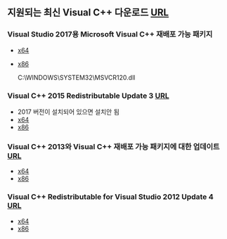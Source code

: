 ## 지원되는 최신 Visual C++ 다운로드 [URL](https://support.microsoft.com/ko-kr/help/2977003/the-latest-supported-visual-c-downloads)
  
### Visual Studio 2017용 Microsoft Visual C++ 재배포 가능 패키지
- [x64](https://aka.ms/vs/15/release/vc_redist.x64.exe)
- [x86](https://aka.ms/vs/15/release/vc_redist.x86.exe)
  
  C:\WINDOWS\SYSTEM32\MSVCR120.dll  
### Visual C++ 2015 Redistributable Update 3 [URL](https://my.visualstudio.com/Downloads?pid=2082)  
- 2017 버전이 설치되어 있으면 설치안 됨
- [x64](https://download.my.visualstudio.com/pr/mu_visual_cpp_2015_redistributable_update_3_x64_9052538.exe?t=2270415d-1d8c-4ab0-875f-f83c093f70aa&e=1548549588&h=834e38678e51f5f9ad62d3f0ad8cfe74&su=1)
- [x86](https://download.my.visualstudio.com/pr/mu_visual_cpp_2015_redistributable_update_3_x86_9052536.exe?t=d4246a9f-3602-46f1-97f6-55af6a5d74a7&e=1548549593&h=8c7d38577b25deaafdb06bce948b089f&su=1)
  
  
### Visual C++ 2013와 Visual C++ 재배포 가능 패키지에 대한 업데이트 [URL](https://support.microsoft.com/ko-kr/help/3179560/update-for-visual-c-2013-and-visual-c-redistributable-package)
- [x64](http://download.microsoft.com/download/f/8/d/f8d970bd-4218-49b9-b515-e6f1669d228b/vcredist_x64.exe)
- [x86](http://download.microsoft.com/download/f/8/d/f8d970bd-4218-49b9-b515-e6f1669d228b/vcredist_x86.exe)
  
  
### Visual C++ Redistributable for Visual Studio 2012 Update 4 [URL](https://my.visualstudio.com/Downloads?pid=1452)
- [x64](https://download.my.visualstudio.com/pr/ko_visual_cpp_redistributable_for_visual_studio_2012_update_4_x64_3161532.exe?t=21c9869e-33c1-453f-af82-176e3fce9220&e=1548546117&h=f91eb23b35bf0dd1d0fac3d40a9ab763&su=1)
- [x86](https://download.my.visualstudio.com/pr/ko_visual_cpp_redistributable_for_visual_studio_2012_update_4_x86_3161532.exe?t=35f42446-f0b5-4d30-8d40-4bce248a0c80&e=1548546125&h=c14f78051138d2e11ad0605f5fd8dd2a&su=1)
